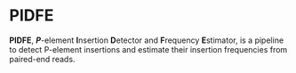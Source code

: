 # PIDFE
__PIDFE__, __*P*__-element **I**nsertion **D**etector and **F**requency **E**stimator, is a pipeline to detect P-element insertions and estimate their insertion frequencies from paired-end reads.
